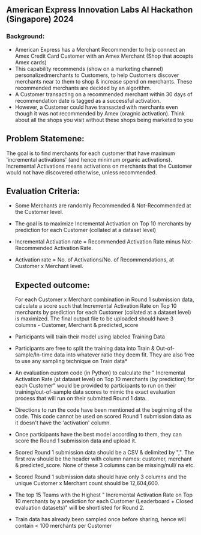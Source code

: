 ## American Express Innovation Labs AI Hackathon (Singapore) 2024 
### Background:
- American Express has a Merchant Recommender to help connect an Amex Credit Card Customer with an Amex Merchant (Shop that accepts Amex cards)
- This capability recommends (show on a marketing channel) personalizedmerchants to Customers, to help Customers discover merchants near to them to shop & increase spend on merchants. These recommended merchants are decided by an algorithm.
- A Customer transacting on a recommended merchant within 30 days of recommendation date is tagged as a successful activation.
- However, a Customer could have transacted with merchants even though it was not recommended by Amex (oragnic activation). Think about all the shops you visit without these shops being marketed to you

## Problem Statemene:
The goal is to find merchants for each customer that have maximum 'incremental activations' (and hence minimum organic activations). Incremental Activations means activations on merchants that the Customer would not have discovered otherwise, unless recommended.

## Evaluation Criteria:
- Some Merchants are randomly Recommended & Not-Recommended at the Customer level.
- The goal is to maximize Incremental Activation on Top 10 merchants by prediction for each Customer (collated at a dataset level)
- Incremental Activation rate = Recommended Activation Rate minus Not-Recommended Activation Rate.
- Activation rate = No. of Activations/No. of Recommendations, at Customer x Merchant level.

  ## Expected outcome:
  For each Customer x Merchant combination in Round 1 submission data, calculate a score such that Incremental Activation Rate on Top 10 merchants by prediction for each Customer (collated at a dataset level) is maximized. The final output file to be uploaded should have 3 columns - Customer, Merchant & predicted_score
  

- Participants will train their model using labeled Training Data
- Participants are free to split the training data into Train & Out-of-sample/In-time data into whatever ratio they deem fit. They are also free to use any sampling technique on Train data*
- An evaluation custom code (in Python) to calculate the " Incremental Activation Rate (at dataset level) on Top 10 merchants (by prediction) for each Customer" would be provided to participants to run on their training/out-of-sample data scores to mimic the exact evaluation process that will run on their submitted Round 1 data.
- Directions to run the code have been mentioned at the beginning of the code. This code cannot be used on scored Round 1 submission data as it doesn't have the 'activation' column.
- Once participants have the best model according to them, they can score the Round 1 submission data and upload it.
- Scored Round 1 submission data should be a CSV & delimited by ",". The first row should be the header with column names: customer, merchant & predicted_score. None of these 3 columns can be missing/null/ na etc.
- Scored Round 1 submission data should have only 3 columns and the unique Customer x Merchant count should be 12,604,600.
- The top 15 Teams with the Highest " Incremental Activation Rate on Top 10 merchants by a prediction for each Customer (Leaderboard + Closed evaluation datasets)" will be shortlisted for Round 2.
- Train data has already been sampled once before sharing, hence will contain < 100 merchants per Customer
